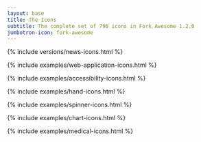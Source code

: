 ```yaml
---
layout: base
title: The Icons
subtitle: The complete set of 796 icons in Fork Awesome 1.2.0
jumbotron-icon: fork-awesome
---
```


{% include versions/news-icons.html %}

{% include examples/web-application-icons.html %}

{% include examples/accessibility-icons.html %}

{% include examples/hand-icons.html %}

{% include examples/spinner-icons.html %}

{% include examples/chart-icons.html %}

{% include examples/medical-icons.html %}
